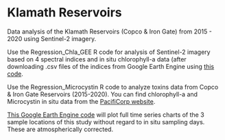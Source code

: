 # Klamath Reservoirs
Data analysis of the Klamath Reservoirs (Copco &amp; Iron Gate) from 2015 - 2020 using Sentinel-2 imagery. 

Use the Regression_Chla_GEE R code for analysis of Sentinel-2 imagery based on 4 spectral indices and in situ chlorophyll-a data (after downloading .csv files of the indices from Google Earth Engine using [this code](https://code.earthengine.google.com/2a174867fc402f1647e2e9e228d2644e). 

Use the Regression_Microcystin R code to analyze toxins data from Copco & Iron Gate Reservoirs (2015-2020). You can find chlorophyll-a and Microcystin in situ data from the [PacifiCorp website](https://www.pacificorp.com/energy/hydro/klamath-river/water-quality.html). 

[This Google Earth Engine code](https://code.earthengine.google.com/641db50ef7baf4ac53c6eadb39487cb6) will plot full time series charts of the 3 sample locations of this study without regard to in situ sampling days. These are atmospherically corrected. 
